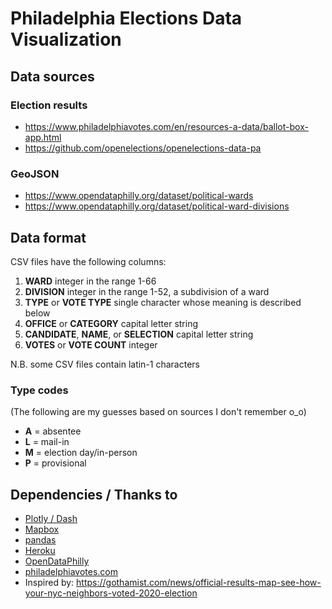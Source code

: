 # Philadelphia Elections Data Visualization

## Data sources

### Election results

* <https://www.philadelphiavotes.com/en/resources-a-data/ballot-box-app.html>
* <https://github.com/openelections/openelections-data-pa>

### GeoJSON

* <https://www.opendataphilly.org/dataset/political-wards>
* <https://www.opendataphilly.org/dataset/political-ward-divisions>

## Data format

CSV files have the following columns:

1. **WARD** integer in the range 1-66
1. **DIVISION** integer in the range 1-52, a subdivision of a ward
1. **TYPE** or **VOTE TYPE** single character whose meaning is described below
1. **OFFICE** or **CATEGORY** capital letter string
1. **CANDIDATE**, **NAME**, or **SELECTION** capital letter string
1. **VOTES** or **VOTE COUNT** integer

N.B. some CSV files contain latin-1 characters

### Type codes

(The following are my guesses based on sources I don't remember o_o)

- **A** = absentee
- **L** = mail-in
- **M** = election day/in-person
- **P** = provisional

## Dependencies / Thanks to

* [Plotly / Dash](https://plotly.com/)
* [Mapbox](https://www.mapbox.com/)
* [pandas](https://pandas.pydata.org/)
* [Heroku](https://www.heroku.com/)
* [OpenDataPhilly](https://www.opendataphilly.org)
* [philadelphiavotes.com](https://philadelphiavotes.com)
* Inspired by: <https://gothamist.com/news/official-results-map-see-how-your-nyc-neighbors-voted-2020-election>
